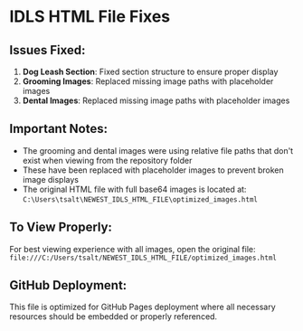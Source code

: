 # IDLS HTML File Fixes

## Issues Fixed:

1. **Dog Leash Section**: Fixed section structure to ensure proper display
2. **Grooming Images**: Replaced missing image paths with placeholder images
3. **Dental Images**: Replaced missing image paths with placeholder images

## Important Notes:

- The grooming and dental images were using relative file paths that don't exist when viewing from the repository folder
- These have been replaced with placeholder images to prevent broken image displays
- The original HTML file with full base64 images is located at:
  `C:\Users\tsalt\NEWEST_IDLS_HTML_FILE\optimized_images.html`

## To View Properly:

For best viewing experience with all images, open the original file:
`file:///C:/Users/tsalt/NEWEST_IDLS_HTML_FILE/optimized_images.html`

## GitHub Deployment:

This file is optimized for GitHub Pages deployment where all necessary resources should be embedded or properly referenced.

